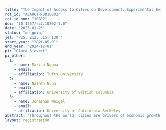 ```yaml
---
title: "The Impact of Access to Cities on Development: Experimental Evidence from the D.R. Congo"
rct_id: "AEARCTR-0010802"
rct_id_num: "10802"
doi: "10.1257/rct.10802-1.0"
date: "2023-01-23"
status: "on_going"
jel: "P25, Z12, O15, I30 "
start_year: "2021-05-01"
end_year: "2024-12-01"
pi: "Clara Sievert"
pi_other:
  1:
    - name: Marina Ngoma
    - email: 
    - affiliation: Tufts University
  2:
    - name: Nathan Nunn
    - email: 
    - affiliation: University of British Columbia
  3:
    - name: Jonathan Weigel
    - email: 
    - affiliation: University of California Berkeley
abstract: "Throughout the world, cities are drivers of economic growth. They are hubs of innovation, entrepreneurship, and social change. Yet, the mechanisms through which the economic benefits of cities occur remain poorly understood because many social and economic forces change in tandem with urbanization. This project seeks to provide causal evidence about the impacts of access to cities in rural Africa on individuals' behaviors, beliefs, and economic wellbeing. We study the randomized rollout of a program promoting urban access in rural villages in the Democratic Republic of the Congo (DRC). Implemented by a local NGO called Congo Helping Hands (CHH), this “City Access Program” (CAP) provides regular weekly transportation by motorbike taxi to the city of Kananga to individuals living in rural villages surrounding the city. Our project studies the effects of CHH's programs on economic behaviors and outcomes as well as on individuals' beliefs and values."
layout: registration
---
```


